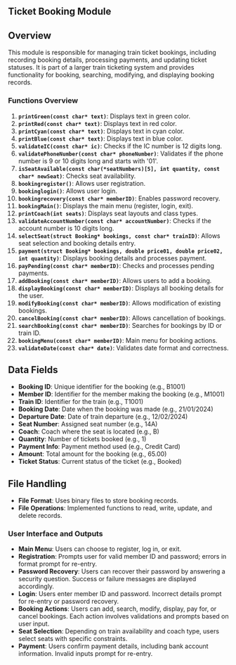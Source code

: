 ## Ticket Booking Module

## Overview

This module is responsible for managing train ticket bookings, including recording booking details, processing payments, and updating ticket statuses. It is part of a larger train ticketing system and provides functionality for booking, searching, modifying, and displaying booking records.

### Functions Overview

1. **`printGreen(const char* text)`**: Displays text in green color.
2. **`printRed(const char* text)`**: Displays text in red color.
3. **`printCyan(const char* text)`**: Displays text in cyan color.
4. **`printBlue(const char* text)`**: Displays text in blue color.
5. **`validateIC(const char* ic)`**: Checks if the IC number is 12 digits long.
6. **`validatePhoneNumber(const char* phoneNumber)`**: Validates if the phone number is 9 or 10 digits long and starts with '01'.
7. **`isSeatAvailable(const char(*seatNumbers)[5], int quantity, const char* newSeat)`**: Checks seat availability.
8. **`bookingregister()`**: Allows user registration.
9. **`bookinglogin()`**: Allows user login.
10. **`bookingrecovery(const char* memberID)`**: Enables password recovery.
11. **`bookingMain()`**: Displays the main menu (register, login, exit).
12. **`printCoach(int seats)`**: Displays seat layouts and class types.
13. **`validateAccountNumber(const char* accountNumber)`**: Checks if the account number is 10 digits long.
14. **`selectSeat(struct Booking* bookings, const char* trainID)`**: Allows seat selection and booking details entry.
15. **`payment(struct Booking* bookings, double price01, double price02, int quantity)`**: Displays booking details and processes payment.
16. **`payPending(const char* memberID)`**: Checks and processes pending payments.
17. **`addBooking(const char* memberID)`**: Allows users to add a booking.
18. **`displayBooking(const char* memberID)`**: Displays all booking details for the user.
19. **`modifyBooking(const char* memberID)`**: Allows modification of existing bookings.
20. **`cancelBooking(const char* memberID)`**: Allows cancellation of bookings.
21. **`searchBooking(const char* memberID)`**: Searches for bookings by ID or train ID.
22. **`bookingMenu(const char* memberID)`**: Main menu for booking actions.
23. **`validateDate(const char* date)`**: Validates date format and correctness.

## Data Fields

- **Booking ID**: Unique identifier for the booking (e.g., B1001)
- **Member ID**: Identifier for the member making the booking (e.g., M1001)
- **Train ID**: Identifier for the train (e.g., T1001)
- **Booking Date**: Date when the booking was made (e.g., 21/01/2024)
- **Departure Date**: Date of train departure (e.g., 12/02/2024)
- **Seat Number**: Assigned seat number (e.g., 14A)
- **Coach**: Coach where the seat is located (e.g., B)
- **Quantity**: Number of tickets booked (e.g., 1)
- **Payment Info**: Payment method used (e.g., Credit Card)
- **Amount**: Total amount for the booking (e.g., 65.00)
- **Ticket Status**: Current status of the ticket (e.g., Booked)

## File Handling

- **File Format**: Uses binary files to store booking records.
- **File Operations**: Implemented functions to read, write, update, and delete records.

### User Interface and Outputs
- **Main Menu**: Users can choose to register, log in, or exit.
- **Registration**: Prompts user for valid member ID and password; errors in format prompt for re-entry.
- **Password Recovery**: Users can recover their password by answering a security question. Success or failure messages are displayed accordingly.
- **Login**: Users enter member ID and password. Incorrect details prompt for re-entry or password recovery.
- **Booking Actions**: Users can add, search, modify, display, pay for, or cancel bookings. Each action involves validations and prompts based on user input.
- **Seat Selection**: Depending on train availability and coach type, users select seats with specific constraints.
- **Payment**: Users confirm payment details, including bank account information. Invalid inputs prompt for re-entry.
